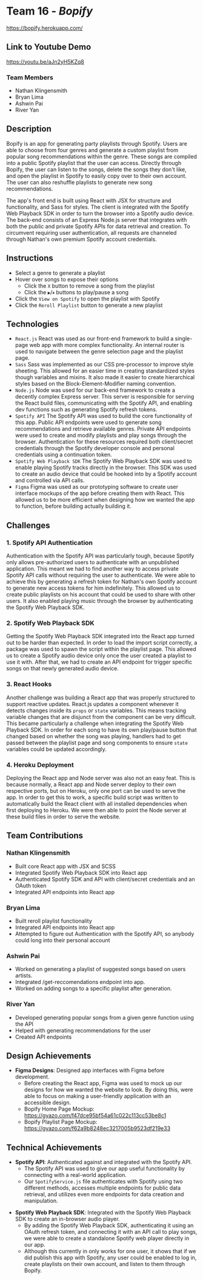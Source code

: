 # Team 16 - *Bopify*
https://bopify.herokuapp.com/

## Link to Youtube Demo
https://youtu.be/aJn2yH5KZq8

### Team Members
* Nathan Klingensmith
* Bryan Lima
* Ashwin Pai
* River Yan

## Description
Bopify is an app for generating party playlists through Spotify. 
Users are able to choose from four genres and generate a custom playlist from popular song recommendations within the genre.
These songs are compiled into a public Spotify playlist that the user can access. Directly through Bopify, the user can listen to the songs, delete the songs they don't like, and open the playlist in Spotify to easily copy over to their own account.
The user can also reshuffle playlists to generate new song recommendations.

The app's front end is built using React with JSX for structure and functionality, and Sass for styles.
The client is integrated with the Spotify Web Playback SDK in order to turn the browser into a Spotify audio device.
The back-end consists of an Express Node.js server that integrates with both the public and private Spotify APIs for data retrieval and creation.
To circumvent requiring user authentication, all requests are channeled through Nathan's own premium Spotify account credentials.

## Instructions
* Select a genre to generate a playlist
* Hover over songs to expose their options
  * Click the `X` button to remove a song from the playlist
  * Click the `▶`/`⏸` buttons to play/pause a song
* Click the `View on Spotify` to open the playlist with Spotify
* Click the `Reroll Playlist` button to generate a new playlist

## Technologies
* `React.js` React was used as our front-end framework to build a single-page web app with more complex functionality. An internal router is used to navigate between the genre selection page and the playlist page. 
* `Sass` Sass was implemented as our CSS pre-processor to improve style sheeting. This allowed for an easier time in creating standardized styles though variables and mixins. It also made it easier to create hierarchical styles based on the Block-Element-Modifier naming convention.
* `Node.js` Node was used for our back-end framework to create a decently complex Express server. This server is responsible for serving the React build files, communicating with the Spotify API, and enabling dev functions such as generating Spotify refresh tokens.
* `Spotify API` The Spotify API was used to build the core functionality of this app. Public API endpoints were used to generate song recommendations and retrieve available genres. Private API endpoints were used to create and modify playlists and play songs through the browser. Authentication for these resources required both client/secret credentials through the Spotify developer console and personal credentials using a continuation token.
* `Spotify Web Playback SDK` The Spotify Web Playback SDK was used to enable playing Spotify tracks directly in the browser. This SDK was used to create an audio device that could be hooked into by a Spotify account and controlled via API calls.
* `Figma` Figma was used as our prototyping software to create user interface mockups of the app before creating them with React. This allowed us to be more efficient when designing how we wanted the app to function, before building actually building it.

## Challenges
### 1. Spotify API Authentication
Authentication with the Spotify API was particularly tough, because Spotify only allows pre-authorized users to authenticate with an unpublished application.
This meant we had to find another way to access private Spotify API calls without requiring the user to authenticate.
We were able to achieve this by generating a refresh token for Nathan's own Spotify account to generate new access tokens for him indefinitely.
This allowed us to create public playlists on his account that could be used to share with other users. It also enabled playing music
through the browser by authenticating the Spotify Web Playback SDK.

### 2. Spotify Web Playback SDK
Getting the Spotify Web Playback SDK integrated into the React app turned out to be harder than expected.
In order to load the import script correctly, a package was used to spawn the script within the playlist page.
This allowed us to create a Spotify audio device only once the user created a playlist to use it with.
After that, we had to create an API endpoint for trigger specific songs on that newly generated audio device. 

### 3. React Hooks
Another challenge was building a React app that was properly structured to support reactive updates.
React.js updates a component whenever it detects changes inside its `props` or `state` variables. This
means tracking variable changes that are disjunct from the component can be very difficult. This became particularly a challenge
when integrating the Spotify Web Playback SDK. In order for each song to have its own play/pause button that changed
based on whether the song was playing, handlers had to get passed between the playlist page and song components to ensure `state` variables could
be updated accordingly.

### 4. Heroku Deployment
Deploying the React app and Node server was also not an easy feat. This is because normally, a React app and Node server deploy to their own respective ports, but on Heroku, only one port can be used to serve the app. In order to get this to work, a specific build script was written to automatically build the React client with all installed dependencies when first deploying to Heroku.
We were then able to point the Node server at these build files in order to serve the website. 

## Team Contributions
### Nathan Klingensmith
* Built core React app with JSX and SCSS
* Integrated Spotify Web Playback SDK into React app
* Authenticated Spotify SDK and API with client/secret credentials and an OAuth token
* Integrated API endpoints into React app

### Bryan Lima
* Built reroll playlist functionality
* Integrated API endpoints into React app
* Attempted to figure out Authentication with the Spotify API, so anybody could long into their personal account

### Ashwin Pai
* Worked on generating a playlist of suggested songs based on users artists. 
* Integrated /get-reccomendations endpoint into app. 
* Worked on adding songs to a specific playlist after generation. 

### River Yan
* Developed generating popular songs from a given genre function using the API
* Helped with generating recommendations for the user 
* Created API endpoints

## Design Achievements
* **Figma Designs**: Designed app interfaces with Figma before development.
  - Before creating the React app, Figma was used to mock up our designs for how we wanted the website to look. By doing this, were able to focus on making a user-friendly application with an accessible design.
  - Bopify Home Page Mockup: https://gyazo.com/f47dce95bf54a61c022c113cc53be8c1
  - Bopify Playlist Page Mockup: https://gyazo.com/f62a9b8248ec3217005b9523df219e33

## Technical Achievements
* **Spotify API**: Authenticated against and integrated with the Spotify API.
    - The Spotify API was used to give our app useful functionality by connecting with a real-world application.
    - Our `SpotifyService.js` file authenticates with Spotify using two different methods, accesses multiple endpoints for public data retrieval, and utilizes even more endpoints for data creation and manipulation.
- **Spotify Web Playback SDK**: Integrated with the Spotify Web Playback SDK to create an in-browser audio player.
  - By adding the Spotify Web Playback SDK, authenticating it using an OAuth refresh token, and connecting it with an API call to play songs, we were able to create a standalone Spotify web player directly in our app.
  - Although this currently in only works for one user, it shows that if we did publish this app with Spotify, any user could be enabled to log in, create playlists on their own account, and listen to them through Bopify.
